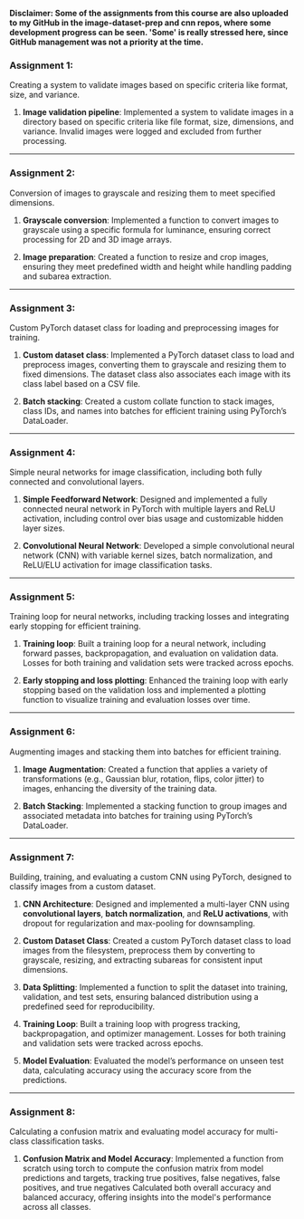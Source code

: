 **Disclaimer: Some of the assignments from this course are also uploaded to my GitHub in the image-dataset-prep and cnn repos, where some development progress can be seen. 'Some' is really stressed here, since GitHub management was not a priority at the time.**

### **Assignment 1:**  
Creating a system to validate images based on specific criteria like format, size, and variance.

1. **Image validation pipeline**: Implemented a system to validate images in a directory based on specific criteria like file format, size, dimensions, and variance. Invalid images were logged and excluded from further processing.

---

### **Assignment 2:**  
Conversion of images to grayscale and resizing them to meet specified dimensions.

1. **Grayscale conversion**: Implemented a function to convert images to grayscale using a specific formula for luminance, ensuring correct processing for 2D and 3D image arrays.
   
2. **Image preparation**: Created a function to resize and crop images, ensuring they meet predefined width and height while handling padding and subarea extraction.

---

### **Assignment 3:**  
Custom PyTorch dataset class for loading and preprocessing images for training.

1. **Custom dataset class**: Implemented a PyTorch dataset class to load and preprocess images, converting them to grayscale and resizing them to fixed dimensions. The dataset class also associates each image with its class label based on a CSV file.

2. **Batch stacking**: Created a custom collate function to stack images, class IDs, and names into batches for efficient training using PyTorch’s DataLoader.

---

### **Assignment 4:**  
Simple neural networks for image classification, including both fully connected and convolutional layers.

1. **Simple Feedforward Network**: Designed and implemented a fully connected neural network in PyTorch with multiple layers and ReLU activation, including control over bias usage and customizable hidden layer sizes.

2. **Convolutional Neural Network**: Developed a simple convolutional neural network (CNN) with variable kernel sizes, batch normalization, and ReLU/ELU activation for image classification tasks.

---

### **Assignment 5:**  
Training loop for neural networks, including tracking losses and integrating early stopping for efficient training.

1. **Training loop**: Built a training loop for a neural network, including forward passes, backpropagation, and evaluation on validation data. Losses for both training and validation sets were tracked across epochs.

2. **Early stopping and loss plotting**: Enhanced the training loop with early stopping based on the validation loss and implemented a plotting function to visualize training and evaluation losses over time.

---

### **Assignment 6:**  
Augmenting images and stacking them into batches for efficient training.

1. **Image Augmentation**: Created a function that applies a variety of transformations (e.g., Gaussian blur, rotation, flips, color jitter) to images, enhancing the diversity of the training data.
   
2. **Batch Stacking**: Implemented a stacking function to group images and associated metadata into batches for training using PyTorch’s DataLoader.

---

### **Assignment 7:**  
Building, training, and evaluating a custom CNN using PyTorch, designed to classify images from a custom dataset.

1. **CNN Architecture**: Designed and implemented a multi-layer CNN using **convolutional layers**, **batch normalization**, and **ReLU activations**, with dropout for regularization and max-pooling for downsampling.
   
2. **Custom Dataset Class**: Created a custom PyTorch dataset class to load images from the filesystem, preprocess them by converting to grayscale, resizing, and extracting subareas for consistent input dimensions.

3. **Data Splitting**: Implemented a function to split the dataset into training, validation, and test sets, ensuring balanced distribution using a predefined seed for reproducibility.

4. **Training Loop**: Built a training loop with progress tracking, backpropagation, and optimizer management. Losses for both training and validation sets were tracked across epochs.

5. **Model Evaluation**: Evaluated the model’s performance on unseen test data, calculating accuracy using the accuracy score from the predictions.

---

### **Assignment 8:**  
Calculating a confusion matrix and evaluating model accuracy for multi-class classification tasks.

1. **Confusion Matrix and Model Accuracy**: Implemented a function from scratch using torch to compute the confusion matrix from model predictions and targets, tracking true positives, false negatives, false positives, and true negatives Calculated both overall accuracy and balanced accuracy, offering insights into the model's performance across all classes.